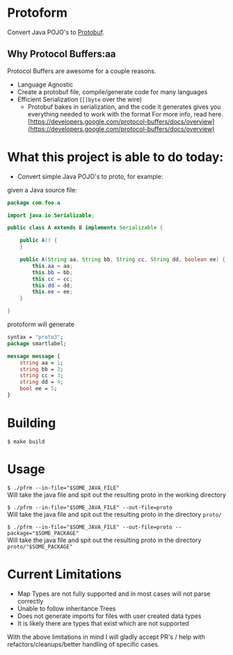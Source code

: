 # Protoform

Convert Java POJO's to [Protobuf](https://developers.google.com/protocol-buffers/).

## Why Protocol Buffers:aa
Protocol Buffers are awesome for a couple reasons.
* Language Agnostic
 * Create a protobuf file, compile/generate code for many languages
* Efficient Serialization (`[]byte` over the wire)
  * Protobuf bakes in serialization, and the code it generates gives you everything needed to work with the format
For more info, read here. [https://developers.google.com/protocol-buffers/docs/overview](https://developers.google.com/protocol-buffers/docs/overview)


# What this project is able to do today:

* Convert simple Java POJO's to proto, for example:

given a Java source file:
```java
package com.foo.a

import java.io.Serializable;

public class A extends B implements Serializable {

    public A() {
    }

    public A(String aa, String bb, String cc, String dd, boolean ee) {
        this.aa = aa;
        this.bb = bb;
        this.cc = cc;
        this.dd = dd;
        this.ee = ee;
    }

}

```

protoform will generate

```proto
syntax = "proto3";
package smartlabel;

message message {
	string aa = 1;
	string bb = 2;
	string cc = 3;
	string dd = 4;
	bool ee = 5;
}
```

# Building
`$ make build`

# Usage
`$ ./pfrm --in-file="$SOME_JAVA_FILE"`  
Will take the java file and spit out the resulting proto in the working directory

`$ ./pfrm --in-file="$SOME_JAVA_FILE" --out-file=proto`  
Will take the java file and spit out the resulting proto in the directory `proto/`

`$ ./pfrm --in-file="$SOME_JAVA_FILE" --out-file=proto --package="$SOME_PACKAGE"`  
Will take the java file and spit out the resulting proto in the directory `proto/"$SOME_PACKAGE"`


# Current Limitations
* Map Types are not fully supported and in most cases will not parse correctly
* Unable to follow inheritance Trees
* Does not generate imports for files with user created data types
* It is likely there are types that exist which are not supported

With the above limitations in mind I will gladly accept PR's / help with refactors/cleanups/better handling of specific cases.